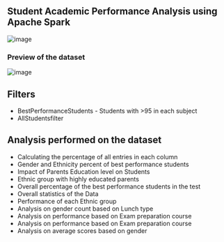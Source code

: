 ## Student Academic Performance Analysis using Apache Spark

![image](https://github.com/AjaySurya-018/BigDataAnalysis-Spark/assets/141923850/fc6644da-3c5a-4f2a-9e79-2aebccda4e97)

### Preview of the dataset
![image](https://github.com/AjaySurya-018/BigDataAnalysis-Spark/assets/141923850/c3c4388e-1722-41ae-9b43-226067b7603e)

## Filters
* BestPerformanceStudents - Students with >95 in each subject
* AllStudentsfilter 

## Analysis performed on the dataset
* Calculating the percentage of all entries in each column
* Gender and Ethnicity percent of best performance students
* Impact of Parents Education level on Students
* Ethnic group with highly educated parents
* Overall percentage of the best performance students in the test
* Overall statistics of the Data
* Performance of each Ethnic group
* Analysis on gender count based on Lunch type
* Analysis on performance based on Exam preparation course
* Analysis on performance based on Exam preparation course
* Analysis on average scores based on gender
